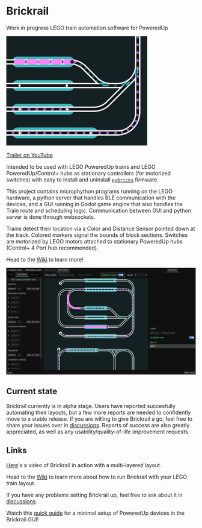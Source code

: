 # Brickrail
Work in progress LEGO train automation software for PoweredUp

![anim](images/readme-anim.gif)

[Trailer on YouTube](https://www.youtube.com/watch?v=UZj41oFs1KA)

Intended to be used with LEGO PoweredUp trains and LEGO PoweredUp/Control+ hubs as stationary controllers (for motorized switches) with easy to install and uninstall [`pybricks`](https://pybricks.com/) firmware.

This project contains microphython programs running on the LEGO hardware, a python server that handles BLE communication with the devices, and a GUI running in Godot game engine that also handles the Train route and scheduling logic.
Communication between GUI and python server is done through websockets.

Trains detect their location via a Color and Distance Sensor pointed down at the track. Colored markers signal the bounds of block sections. Switches are motorized by LEGO motors attached to stationary PoweredUp hubs (Control+ 4 Port hub recommended).

Head to the [Wiki](https://github.com/Novakasa/brickrail/wiki) to learn more!

![GUI screenshot](images/screenshot3.PNG)

## Current state

Brickrail currently is in alpha stage. Users have reported succesfully automating their layouts, but a few more reports are needed to confidently move to a stable release. If you are willing to give Brickrail a go, feel free to share your issues over in [discussions](https://github.com/Novakasa/brickrail/discussions). Reports of success are also greatly appreciated, as well as any usability/quality-of-life improvement requests.

## Links

[Here](https://www.youtube.com/watch?v=cBF-G4d4vw8)'s a video of Brickrail in action with a multi-layered layout.

Head to the [Wiki](https://github.com/Novakasa/brickrail/wiki) to learn more about how to run Brickrail with your LEGO train layout.

If you have any problems setting Brickrail up, feel free to ask about it in [discussions](https://github.com/Novakasa/brickrail/discussions).

Watch this [quick guide](https://www.youtube.com/watch?v=RM7PIAkWQQ4) for a minimal setup of PoweredUp devices in the Brickrail GUI!
